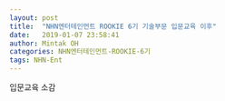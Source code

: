 ```yaml
---
layout: post
title:  "NHN엔터테인먼트 ROOKIE 6기 기술부문 입문교육 이후"
date:   2019-01-07 23:58:41
author: Mintak OH
categories: NHN엔터테인먼트-ROOKIE-6기
tags: NHN-Ent
---
```


입문교육 소감 
